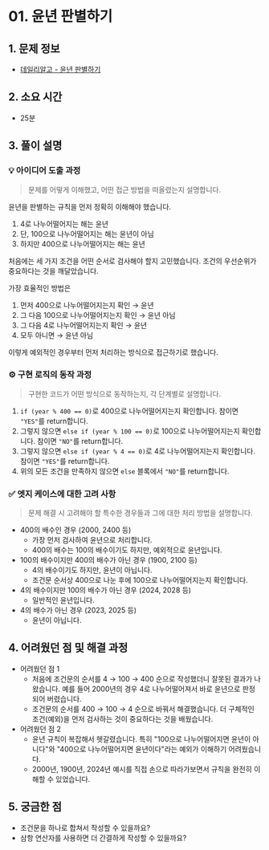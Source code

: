 # 01. 윤년 판별하기

## 1. 문제 정보
- [데일리알고 - 윤년 판별하기](https://dailyalgo.kr/ko/problems/15)

## 2. 소요 시간
- 25분

## 3. 풀이 설명
### 💡 아이디어 도출 과정
> 문제를 어떻게 이해했고, 어떤 접근 방법을 떠올렸는지 설명합니다.

윤년을 판별하는 규칙을 먼저 정확히 이해해야 했습니다.
1. 4로 나누어떨어지는 해는 윤년
2. 단, 100으로 나누어떨어지는 해는 윤년이 아님
3. 하지만 400으로 나누어떨어지는 해는 윤년

처음에는 세 가지 조건을 어떤 순서로 검사해야 할지 고민했습니다. 조건의 우선순위가 중요하다는 것을 깨달았습니다.

가장 효율적인 방법은
1. 먼저 400으로 나누어떨어지는지 확인 → 윤년
2. 그 다음 100으로 나누어떨어지는지 확인 → 윤년 아님
3. 그 다음 4로 나누어떨어지는지 확인 → 윤년
4. 모두 아니면 → 윤년 아님

이렇게 예외적인 경우부터 먼저 처리하는 방식으로 접근하기로 했습니다.

### ⚙️ 구현 로직의 동작 과정
> 구현한 코드가 어떤 방식으로 동작하는지, 각 단계별로 설명합니다.

1. `if (year % 400 == 0)`로 400으로 나누어떨어지는지 확인합니다. 참이면 `"YES"`를 return합니다.
2. 그렇지 않으면 `else if (year % 100 == 0)`로 100으로 나누어떨어지는지 확인합니다. 참이면 `"NO"`를 return합니다.
3. 그렇지 않으면 `else if (year % 4 == 0)`로 4로 나누어떨어지는지 확인합니다. 참이면 `"YES"`를 return합니다.
4. 위의 모든 조건을 만족하지 않으면 `else` 블록에서 `"NO"`를 return합니다.

### ✅ 엣지 케이스에 대한 고려 사항
> 문제 해결 시 고려해야 할 특수한 경우들과 그에 대한 처리 방법을 설명합니다.

- 400의 배수인 경우 (2000, 2400 등)
    - 가장 먼저 검사하여 윤년으로 처리합니다.
    - 400의 배수는 100의 배수이기도 하지만, 예외적으로 윤년입니다.
- 100의 배수이지만 400의 배수가 아닌 경우 (1900, 2100 등)
    - 4의 배수이기도 하지만, 윤년이 아닙니다.
    - 조건문 순서상 400으로 나눈 후에 100으로 나누어떨어지는지 확인합니다.
- 4의 배수이지만 100의 배수가 아닌 경우 (2024, 2028 등)
    - 일반적인 윤년입니다.
- 4의 배수가 아닌 경우 (2023, 2025 등)
    - 윤년이 아닙니다.

## 4. 어려웠던 점 및 해결 과정
- 어려웠던 점 1
    - 처음에 조건문의 순서를 4 → 100 → 400 순으로 작성했더니 잘못된 결과가 나왔습니다. 예를 들어 2000년의 경우 4로 나누어떨어져서 바로 윤년으로 판정되어 버렸습니다.
    - 조건문의 순서를 400 → 100 → 4 순으로 바꿔서 해결했습니다. 더 구체적인 조건(예외)을 먼저 검사하는 것이 중요하다는 것을 배웠습니다.
- 어려웠던 점 2
    - 윤년 규칙이 복잡해서 헷갈렸습니다. 특히 "100으로 나누어떨어지면 윤년이 아니다"와 "400으로 나누어떨어지면 윤년이다"라는 예외가 이해하기 어려웠습니다.
    - 2000년, 1900년, 2024년 예시를 직접 손으로 따라가보면서 규칙을 완전히 이해할 수 있었습니다.

## 5. 궁금한 점
- 조건문을 하나로 합쳐서 작성할 수 있을까요?
- 삼항 연산자를 사용하면 더 간결하게 작성할 수 있을까요?